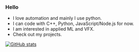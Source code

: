 ### Hello 

- I love automation and mainly I use python.
- I can code with C++, Python, JavaScript/Node.js for now.
- I am interested in applied ML and VFX.
- Check out my projects.


[![GitHub stats](https://github-readme-stats.vercel.app/api?username=bunnykek&show_icons=true&theme=onedark&hide_rank=true&hide=issues,contribs)](https://github.com/bunnykek?tab=repositories)

